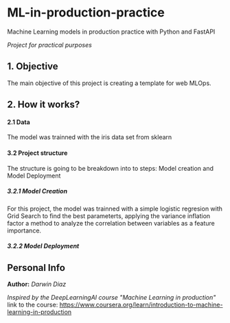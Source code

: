 # ML-in-production-practice
Machine Learning models in production practice with Python and FastAPI 

*Project for practical purposes*

## 1. Objective

The main objective of this project is creating a template for web MLOps.

## 2. How it works?

#### 2.1 Data

The model was trainned with the iris data set from sklearn

#### 3.2 Project structure

The structure is going to be breakdown into to steps: Model creation and Model Deployment

##### 3.2.1 Model Creation

For this project, the model was trainned with a simple logistic regresion with Grid Search to find the best parameterts, applying the variance inflation factor a method to analyze the correlation between variables as a feature importance.

##### 3.2.2 Model Deployment




## Personal Info
__Author:__ *Darwin Diaz*

*Inspired by the DeepLearningAI course "Machine Learning in production"*
link to the course: https://www.coursera.org/learn/introduction-to-machine-learning-in-production




